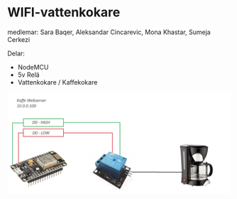 # WIFI-vattenkokare


medlemar: 
Sara Baqer,
Aleksandar Cincarevic,
Mona Khastar,
Sumeja Cerkezi



Delar: 



- NodeMCU
- 5v Relä
- Vattenkokare / Kaffekokare

![Alt text](https://github.com/sarabaq/WIFI-vattenkokare/blob/master/image.jpg?raw=true "Setup")



